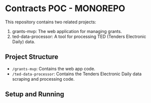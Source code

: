 # Contracts POC - MONOREPO

This repository contains two related projects:

1. grants-mvp: The web application for managing grants.
2. ted-data-processor: A tool for processing TED (Tenders Electronic Daily) data.

## Project Structure

- `/grants-mvp`: Contains the web app code.
- `/ted-data-processor`: Contains the Tenders Electronic Daily data scraping and processing code.

## Setup and Running
